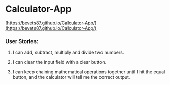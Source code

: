 # Calculator-App
[https://bevets87.github.io/Calculator-App/](https://bevets87.github.io/Calculator-App/)

### User Stories:

1. I can add, subtract, multiply and divide two numbers.

2. I can clear the input field with a clear button.

3. I can keep chaining mathematical operations together until I hit the equal button, and the calculator will tell me the correct output.
